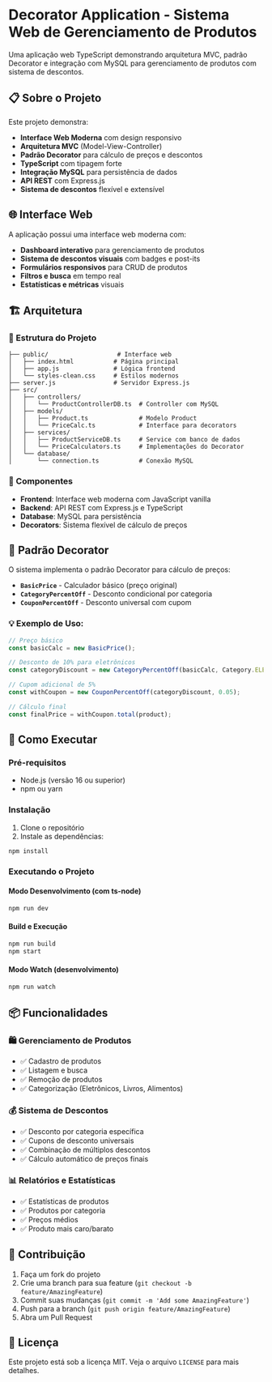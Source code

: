 # Decorator Application - Sistema Web de Gerenciamento de Produtos

Uma aplicação web TypeScript demonstrando arquitetura MVC, padrão Decorator e integração com MySQL para gerenciamento de produtos com sistema de descontos.

## 📋 Sobre o Projeto

Este projeto demonstra:
- **Interface Web Moderna** com design responsivo
- **Arquitetura MVC** (Model-View-Controller)
- **Padrão Decorator** para cálculo de preços e descontos
- **TypeScript** com tipagem forte
- **Integração MySQL** para persistência de dados
- **API REST** com Express.js
- **Sistema de descontos** flexível e extensível

## 🌐 Interface Web

A aplicação possui uma interface web moderna com:
- **Dashboard interativo** para gerenciamento de produtos
- **Sistema de descontos visuais** com badges e post-its
- **Formulários responsivos** para CRUD de produtos
- **Filtros e busca** em tempo real
- **Estatísticas e métricas** visuais

## 🏗️ Arquitetura

### 📁 Estrutura do Projeto

```
├── public/                   # Interface web
│   ├── index.html           # Página principal
│   ├── app.js               # Lógica frontend
│   └── styles-clean.css     # Estilos modernos
├── server.js                # Servidor Express.js
├── src/
│   ├── controllers/
│   │   └── ProductControllerDB.ts  # Controller com MySQL
│   ├── models/
│   │   ├── Product.ts              # Modelo Product
│   │   └── PriceCalc.ts            # Interface para decorators
│   ├── services/
│   │   ├── ProductServiceDB.ts     # Service com banco de dados
│   │   └── PriceCalculators.ts     # Implementações do Decorator
│   └── database/
│       └── connection.ts           # Conexão MySQL
```

### 🔧 Componentes

- **Frontend**: Interface web moderna com JavaScript vanilla
- **Backend**: API REST com Express.js e TypeScript
- **Database**: MySQL para persistência
- **Decorators**: Sistema flexível de cálculo de preços

## 🎯 Padrão Decorator

O sistema implementa o padrão Decorator para cálculo de preços:

- **`BasicPrice`** - Calculador básico (preço original)
- **`CategoryPercentOff`** - Desconto condicional por categoria
- **`CouponPercentOff`** - Desconto universal com cupom

### 💡 Exemplo de Uso:
```typescript
// Preço básico
const basicCalc = new BasicPrice();

// Desconto de 10% para eletrônicos
const categoryDiscount = new CategoryPercentOff(basicCalc, Category.ELETRONICOS, 0.10);

// Cupom adicional de 5%
const withCoupon = new CouponPercentOff(categoryDiscount, 0.05);

// Cálculo final
const finalPrice = withCoupon.total(product);
```

## 🚀 Como Executar

### Pré-requisitos
- Node.js (versão 16 ou superior)
- npm ou yarn

### Instalação

1. Clone o repositório
2. Instale as dependências:
```bash
npm install
```

### Executando o Projeto

#### Modo Desenvolvimento (com ts-node)
```bash
npm run dev
```

#### Build e Execução
```bash
npm run build
npm start
```

#### Modo Watch (desenvolvimento)
```bash
npm run watch
```

## 📦 Funcionalidades

### 🛍️ Gerenciamento de Produtos
- ✅ Cadastro de produtos
- ✅ Listagem e busca
- ✅ Remoção de produtos
- ✅ Categorização (Eletrônicos, Livros, Alimentos)

### 💰 Sistema de Descontos
- ✅ Desconto por categoria específica
- ✅ Cupons de desconto universais
- ✅ Combinação de múltiplos descontos
- ✅ Cálculo automático de preços finais

### 📊 Relatórios e Estatísticas
- ✅ Estatísticas de produtos
- ✅ Produtos por categoria
- ✅ Preços médios
- ✅ Produto mais caro/barato

## 🤝 Contribuição

1. Faça um fork do projeto
2. Crie uma branch para sua feature (`git checkout -b feature/AmazingFeature`)
3. Commit suas mudanças (`git commit -m 'Add some AmazingFeature'`)
4. Push para a branch (`git push origin feature/AmazingFeature`)
5. Abra um Pull Request

## 📄 Licença

Este projeto está sob a licença MIT. Veja o arquivo `LICENSE` para mais detalhes.